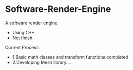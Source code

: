 # Software-Render-Engine
A software render engine.

* Using C++.
* Not finish.

Current Process:
* 1.Basic math classes and transform functions completed 
* 2.Developing Mesh library....

